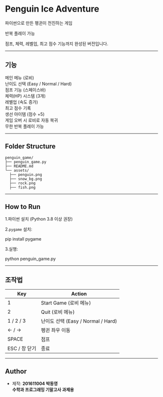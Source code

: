 # Penguin Ice Adventure

파이썬으로 만든 펭귄이 전진하는 게임

반복 플레이 가능  

점프, 체력, 레벨업, 최고 점수 기능까지 완성된 버전입니다.

---

## 기능

메인 메뉴 (로비)  
난이도 선택 (Easy / Normal / Hard)  
점프 기능 (스페이스바)  
체력(HP) 시스템 (3개)  
레벨업 (속도 증가)  
최고 점수 기록  
생선 아이템 (점수 +5)  
게임 오버 시 로비로 자동 복귀  
무한 반복 플레이 가능  

---

## Folder Structure
```
penguin_game/
├── penguin_game.py
├── README.md
└── assets/
  ├── penguin.png
  ├── snow_bg.png
  ├── rock.png
  ├── fish.png
```
---

## How to Run

1.파이썬 설치 (Python 3.8 이상 권장)

2.`pygame` 설치:

pip install pygame

3.실행:

python penguin_game.py

---

## 조작법

| Key    | Action                          |
|--------|---------------------------------|
| 1      | Start Game (로비 메뉴)          |
| 2      | Quit (로비 메뉴)                |
| 1 / 2 / 3 | 난이도 선택 (Easy / Normal / Hard) |
| ← / →  | 펭귄 좌우 이동                   |
| SPACE  | 점프                            |
| ESC / 창 닫기 | 종료                     |

---

## Author

- 제작: **201611004 박동영**  
 **수학과 프로그래밍 기말고사 과제용**


